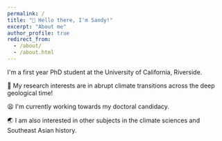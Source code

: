 ```yaml
---
permalink: /
title: "🌋 Hello there, I'm Sandy!"
excerpt: "About me"
author_profile: true
redirect_from: 
  - /about/
  - /about.html
---
```


I'm a first year PhD student at the University of California, Riverside.

🔬 My research interests are in abrupt climate transitions across the deep geological time!

😫 I'm currently working towards my doctoral candidacy.

🌏  I am also interested in other subjects in the climate sciences and Southeast Asian history.
